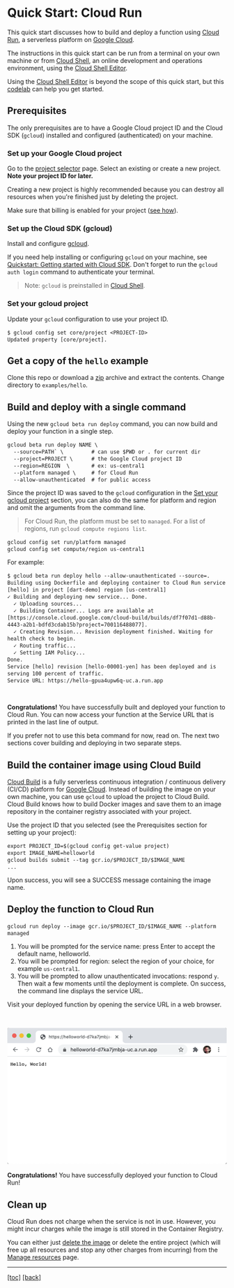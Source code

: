 # Quick Start: Cloud Run

This quick start discusses how to build and deploy a function using
[Cloud Run], a serverless platform on [Google Cloud].

The instructions in this quick start can be run from a terminal on your own
machine or from [Cloud Shell], an online development and operations environment,
using the [Cloud Shell Editor].

Using the [Cloud Shell Editor] is beyond the scope of this quick start, but
this [codelab] can help you get started.

## Prerequisites

The only prerequisites are to have a Google Cloud project ID and the Cloud
SDK (`gcloud`) installed and configured (authenticated) on your machine.

### Set up your Google Cloud project

Go to the [project selector] page. Select an existing or create a new
project. **Note your project ID for later.**

Creating a new project is highly recommended because you can destroy all
resources when you're finished just by deleting the project.

Make sure that billing is enabled for your project ([see how]).

### Set up the Cloud SDK (gcloud)

Install and configure [gcloud].

If you need help installing or configuring `gcloud` on your machine, see
[Quickstart: Getting started with Cloud SDK][quickstart]. Don't forget to run
the `gcloud auth login` command to authenticate your terminal.

> Note: `gcloud` is preinstalled in [Cloud Shell].

### Set your gcloud project

Update your `gcloud` configuration to use your project ID.

```shell
$ gcloud config set core/project <PROJECT-ID>
Updated property [core/project].
```

## Get a copy of the `hello` example

Clone this repo or download a [zip] archive and extract the contents. Change
directory to `examples/hello`.

## Build and deploy with a single command

Using the new `gcloud beta run deploy` command, you can now build and deploy
your function in a single step.

```shell
gcloud beta run deploy NAME \
  --source=PATH` \         # can use $PWD or . for current dir
  --project=PROJECT \      # the Google Cloud project ID
  --region=REGION  \       # ex: us-central1
  --platform managed \     # for Cloud Run
  --allow-unauthenticated  # for public access
```

Since the project ID was saved to the `gcloud` configuration in the
[Set your gcloud project](#set-your-gcloud-project) section, you can also do the
same for platform and region and omit the arguments from the command line.

> For Cloud Run, the platform must be set to `managed`.
> For a list of regions, run `gcloud compute regions list`.

```shell
gcloud config set run/platform managed
gcloud config set compute/region us-central1
```

For example:

```shell
$ gcloud beta run deploy hello --allow-unauthenticated --source=.
Building using Dockerfile and deploying container to Cloud Run service [hello] in project [dart-demo] region [us-central1]
✓ Building and deploying new service... Done.
  ✓ Uploading sources...
  ✓ Building Container... Logs are available at [https://console.cloud.google.com/cloud-build/builds/df7f07d1-d88b-4443-a2b1-bdfd3cdab15b?project=700116488077].
  ✓ Creating Revision... Revision deployment finished. Waiting for health check to begin.
  ✓ Routing traffic...
  ✓ Setting IAM Policy...
Done.
Service [hello] revision [hello-00001-yen] has been deployed and is serving 100 percent of traffic.
Service URL: https://hello-gpua4upw6q-uc.a.run.app
```

<br>

**Congratulations!** You have successfully built and deployed your function
to Cloud Run. You can now access your function at the Service URL that is
printed in the last line of output.

If you prefer not to use this beta command for now, read on. The next two
sections cover building and deploying in two separate steps.

## Build the container image using Cloud Build

[Cloud Build] is a fully serverless continuous integration / continuous delivery
(CI/CD) platform for [Google Cloud]. Instead of building the image on your own
machine, you can use `gcloud` to upload the project to Cloud Build. Cloud Build
knows how to build Docker images and save them to an image repository in the
container registry associated with your project.

Use the project ID that you selected (see the Prerequisites section for setting
up your project):

```shell
export PROJECT_ID=$(gcloud config get-value project)
export IMAGE_NAME=helloworld
gcloud builds submit --tag gcr.io/$PROJECT_ID/$IMAGE_NAME
...
```

Upon success, you will see a SUCCESS message containing the image name.

## Deploy the function to Cloud Run

```shell
gcloud run deploy --image gcr.io/$PROJECT_ID/$IMAGE_NAME --platform managed
```

1. You will be prompted for the service name: press Enter to accept the default
   name, helloworld.
1. You will be prompted for region: select the region of your choice, for
   example `us-central1`.
1. You will be prompted to allow unauthenticated invocations: respond `y`. Then
   wait a few moments until the deployment is complete. On success, the command
   line displays the service URL.

Visit your deployed function by opening the service URL in a web browser.

<br>

![img.png](assets/helloworld-browser.png)

**Congratulations!** You have successfully deployed your function to Cloud Run!

## Clean up

Cloud Run does not charge when the service is not in use. However, you might
incur charges while the image is still stored in the Container Registry.

You can either just [delete the image] or delete the entire project (which will
free up all resources and stop any other charges from incurring) from
the [Manage resources] page.

---
[[toc]](../README.md) [[back]](02-quick-start-docker.md)

<!-- reference links -->

[Cloud Build]: https://cloud.google.com/cloud-build

[Cloud Run]: https://cloud.google.com/run

[Cloud Shell]: https://cloud.google.com/shell

[Cloud Shell Editor]: https://shell.cloud.google.com/?show=ide&environment_deployment=ide

[codelab]: https://codelabs.developers.google.com/codelabs/cloud-shell

[delete the image]: https://cloud.google.com/container-registry/docs/managing#deleting_images

[gcloud]: https://cloud.google.com/sdk/docs/install

[Google Cloud]: https://cloud.google.com/gcp

[incur charges]: https://cloud.google.com/container-registry/pricing

[Manage resources]: https://console.cloud.google.com/iam-admin/projects

[project selector]: https://console.cloud.google.com/projectselector2/home/dashboard

[quickstart]: https://cloud.google.com/sdk/docs/quickstart

[see how]: https://cloud.google.com/billing/docs/how-to/modify-project

[zip]: https://github.com/GoogleCloudPlatform/functions-framework-dart/archive/main.zip
